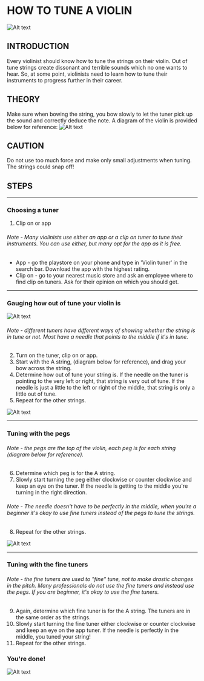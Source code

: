 # HOW TO TUNE A VIOLIN 
![Alt text](https://www.connollymusic.com/hs-fs/hubfs/How-Do-I-Create-Great-Sounds-Violin-Blog.jpg?width=760&name=How-Do-I-Create-Great-Sounds-Violin-Blog.jpg)

## INTRODUCTION 

Every violinist should know how to tune the strings on their violin. Out of tune strings create dissonant and terrible sounds which no one wants to hear. So, at some point, violinists need to learn how to tune their instruments to progress further in their career. 

## THEORY

Make sure when bowing the string, you bow slowly to let the tuner pick up the sound and correctly deduce the note. A diagram of the violin is provided below for reference:
![Alt text](https://i.pinimg.com/originals/e1/73/92/e17392e52f03cfffc2070308a81c1d7d.gif)

## CAUTION 

Do not use too much force and make only small adjustments when tuning. The strings could snap off!

## STEPS

---
### Choosing a tuner
1. Clip on or app
###### Note - Many violinists use either an app or a clip on tuner to tune their instruments. You can use either, but many opt for the app as it is free. 
* App - go the playstore on your phone and type in 'Violin tuner' in the search bar. Download the app with the highest rating. 
* Clip on - go to your nearest music store and ask an employee where to find clip on tuners. Ask for their opinion on which you should get. 

---
### Gauging how out of tune your violin is
![Alt text](https://image.winudf.com/v2/image1/Y29tLnQ0YS50dW5lci52aW9saW5fc2NyZWVuXzBfMTU1NTU1NDIwNF8wMzg/screen-0.jpg?fakeurl=1&type=.jpg)
###### Note - different tuners have different ways of showing whether the string is in tune or not. Most have a needle that points to the middle if it's in tune. 
2. Turn on the tuner, clip on or app.
3. Start with the A string, (diagram below for reference), and drag your bow across the string. 
4. Determine how out of tune your string is. If the needle on the tuner is pointing to the very left or right, that string is very out of tune. If the needle is just a little to the left or right of the middle, that string is only a little out of tune. 
5. Repeat for the other strings.

![Alt text](https://www.learntoplaymusic.com/blog/wp-content/uploads/2014/09/Violin-Open-String-Names.jpg)

---
### Tuning with the pegs 
###### Note - the pegs are the top of the violin, each peg is for each string (diagram below for reference).
6. Determine which peg is for the A string.
7. Slowly start turning the peg either clockwise or counter clockwise and keep an eye on the tuner. If the needle is getting to the middle you're turning in the right direction. 
###### Note - The needle doesn't have to be perfectly in the middle, when you're a beginner it's okay to use fine tuners instead of the pegs to tune the strings.
8. Repeat for the other strings.

![Alt text](https://store.fisherviolins.com/v/vspfiles/images/pegbox.jpg)

---
### Tuning with the fine tuners
###### Note - the fine tuners are used to "fine" tune, not to make drastic changes in the pitch. Many professionals do not use the fine tuners and instead use the pegs. If you are beginner, it's okay to use the fine tuners.  
9. Again, determine which fine tuner is for the A string. The tuners are in the same order as the strings. 
10. Slowly start turning the fine tuner either clockwise or counter clockwise and keep an eye on the app tuner. If the needle is perfectly in the middle, you tuned your string!
11. Repeat for the other strings.

### You're done!

![Alt text](https://media.giphy.com/media/4MHv5aIo6SI2A/giphy.gif)
